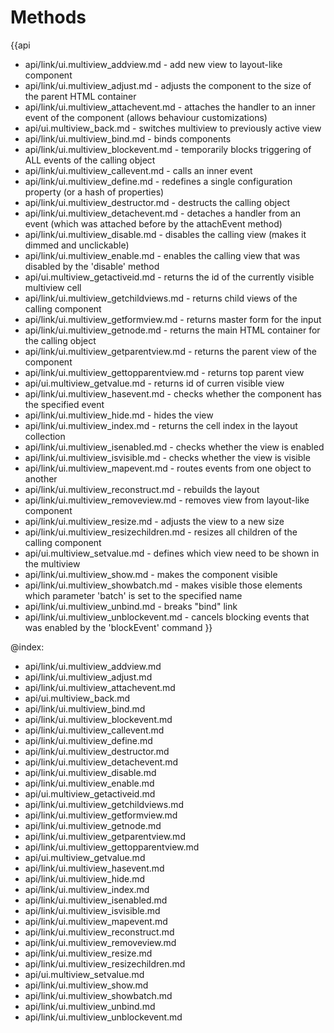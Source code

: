 Methods
=======

{{api
- api/link/ui.multiview_addview.md - add new view to layout-like component
- api/link/ui.multiview_adjust.md - adjusts the component to the size of the parent HTML container
- api/link/ui.multiview_attachevent.md - attaches the handler to an inner event of the component (allows behaviour customizations)
- api/ui.multiview_back.md - switches multiview to previously active view
- api/link/ui.multiview_bind.md - binds components
- api/link/ui.multiview_blockevent.md - temporarily blocks triggering of ALL events of the calling object
- api/link/ui.multiview_callevent.md - calls an inner event
- api/link/ui.multiview_define.md - redefines a single configuration property (or a hash of properties)
- api/link/ui.multiview_destructor.md - destructs the calling object
- api/link/ui.multiview_detachevent.md - detaches a handler from an event (which was attached before by the attachEvent method)
- api/link/ui.multiview_disable.md - disables the calling view (makes it dimmed and unclickable)
- api/link/ui.multiview_enable.md - enables the calling view that was disabled by the 'disable' method
- api/ui.multiview_getactiveid.md - returns the id of the currently visible multiview cell
- api/link/ui.multiview_getchildviews.md - returns child views of the calling component
- api/link/ui.multiview_getformview.md - returns master form for the input
- api/link/ui.multiview_getnode.md - returns the main HTML container for the calling object
- api/link/ui.multiview_getparentview.md - returns the parent view of the component
- api/link/ui.multiview_gettopparentview.md - returns top parent view
- api/ui.multiview_getvalue.md - returns id of curren visible view
- api/link/ui.multiview_hasevent.md - checks whether the component has the specified event
- api/link/ui.multiview_hide.md - hides the view
- api/link/ui.multiview_index.md - returns the cell index in the layout collection
- api/link/ui.multiview_isenabled.md - checks whether the view is enabled
- api/link/ui.multiview_isvisible.md - checks whether the view is visible
- api/link/ui.multiview_mapevent.md - routes events from one object to another
- api/link/ui.multiview_reconstruct.md - rebuilds the layout
- api/link/ui.multiview_removeview.md - removes view from layout-like component
- api/link/ui.multiview_resize.md - adjusts the view to a new size
- api/link/ui.multiview_resizechildren.md - resizes all children of the calling component
- api/ui.multiview_setvalue.md - defines which view need to be shown in the multiview
- api/link/ui.multiview_show.md - makes the component visible
- api/link/ui.multiview_showbatch.md - makes visible those elements which parameter 'batch' is set to the specified name
- api/link/ui.multiview_unbind.md - breaks "bind" link
- api/link/ui.multiview_unblockevent.md - cancels blocking events that was enabled by the 'blockEvent' command
}}

@index:
- api/link/ui.multiview_addview.md
- api/link/ui.multiview_adjust.md
- api/link/ui.multiview_attachevent.md
- api/ui.multiview_back.md
- api/link/ui.multiview_bind.md
- api/link/ui.multiview_blockevent.md
- api/link/ui.multiview_callevent.md
- api/link/ui.multiview_define.md
- api/link/ui.multiview_destructor.md
- api/link/ui.multiview_detachevent.md
- api/link/ui.multiview_disable.md
- api/link/ui.multiview_enable.md
- api/ui.multiview_getactiveid.md
- api/link/ui.multiview_getchildviews.md
- api/link/ui.multiview_getformview.md
- api/link/ui.multiview_getnode.md
- api/link/ui.multiview_getparentview.md
- api/link/ui.multiview_gettopparentview.md
- api/ui.multiview_getvalue.md
- api/link/ui.multiview_hasevent.md
- api/link/ui.multiview_hide.md
- api/link/ui.multiview_index.md
- api/link/ui.multiview_isenabled.md
- api/link/ui.multiview_isvisible.md
- api/link/ui.multiview_mapevent.md
- api/link/ui.multiview_reconstruct.md
- api/link/ui.multiview_removeview.md
- api/link/ui.multiview_resize.md
- api/link/ui.multiview_resizechildren.md
- api/ui.multiview_setvalue.md
- api/link/ui.multiview_show.md
- api/link/ui.multiview_showbatch.md
- api/link/ui.multiview_unbind.md
- api/link/ui.multiview_unblockevent.md


